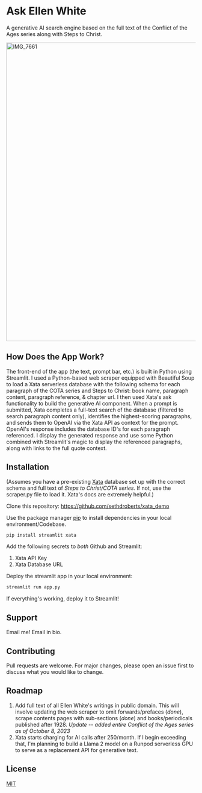 # Ask Ellen White
A generative AI search engine based on the full text of the Conflict of the Ages series along with Steps to Christ.

<img width="794" alt="IMG_7661" src="https://github.com/sethdroberts/xata_demo/assets/22066092/5ce422b8-499f-465f-b2dc-4bb17714c2b7">

## How Does the App Work?
The front-end of the app (the text, prompt bar, etc.) is built in Python using Streamlit. I used a Python-based web scraper equipped with Beautiful Soup to load a Xata serverless database with the following schema for each paragraph of the COTA series and Steps to Christ: book name, paragraph content, paragraph reference, & chapter url. I then used Xata's ask functionality to build the generative AI component. When a prompt is submitted, Xata completes a full-text search of the database (filtered to search paragraph content only), identifies the highest-scoring paragraphs, and sends them to OpenAI via the Xata API as context for the prompt. OpenAI's response includes the database ID's for each paragraph referenced. I display the generated response and use some Python combined with Streamlit's magic to display the referenced paragraphs, along with links to the full quote context.

## Installation

(Assumes you have a pre-existing [Xata](https://xata.io/) database set up with the correct schema and full text of *Steps to Christ/COTA series*. If not, use the scraper.py file to load it. Xata's docs are extremely helpful.)

Clone this repository: https://github.com/sethdroberts/xata_demo

Use the package manager [pip](https://pip.pypa.io/en/stable/) to install dependencies in your local environment/Codebase.

```bash
pip install streamlit xata
```

Add the following secrets to *both* Github and Streamlit:
1. Xata API Key
2. Xata Database URL

Deploy the streamlit app in your local environment:

```bash
streamlit run app.py
```

If everything's working, deploy it to Streamlit!

## Support
Email me! Email in bio.

## Contributing

Pull requests are welcome. For major changes, please open an issue first
to discuss what you would like to change.

## Roadmap
1. Add full text of all Ellen White's writings in public domain. This will involve updating the web scraper to omit forwards/prefaces (*done*), scrape contents pages with sub-sections (*done*) and books/periodicals published after 1928. *Update -- added entire Conflict of the Ages series as of October 8, 2023*
2. Xata starts charging for AI calls after 250/month. If I begin exceeding that, I'm planning to build a Llama 2 model on a Runpod serverless GPU to serve as a replacement API for generative text.

## License

[MIT](https://choosealicense.com/licenses/mit/)
